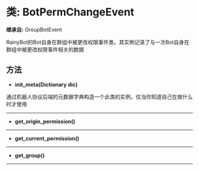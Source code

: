 # 类: BotPermChangeEvent  
  
**继承自:** GroupBotEvent  
  
RainyBot的Bot自身在群组中被更改权限事件类，其实例记录了与一次Bot自身在群组中被更改权限事件相关的数据  
  
## 方法 
  
- **init_meta(Dictionary dic)**  
  
通过机器人协议后端的元数据字典构造一个此类的实例，仅当你知道自己在做什么时才使用  
  
---  
  
- **get_origin_permission()**  
  
---  
  
- **get_current_permission()**  
  
---  
  
- **get_group()**  
  
---  
  

